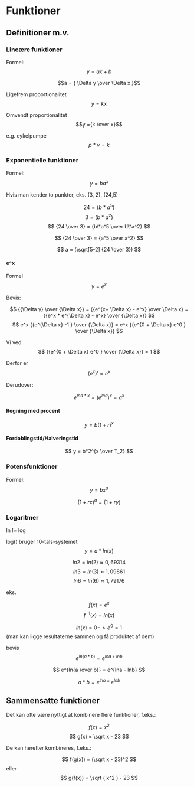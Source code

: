 # Funktioner

## Definitioner m.v.

### Lineære funktioner
Formel: $$y = ax+b$$

$$a = { \Delta y \over \Delta x }$$

Ligefrem proportionalitet
$$y = kx$$

Omvendt proportionalitet
$$y ={k \over x}$$

e.g. cykelpumpe
$$p * v = k$$

### Exponentielle funktioner
Formel: $$y = ba^x$$

Hvis man kender to punkter, eks. (3, 2), (24,5)

$$ 24 = ( b * a^5) $$
$$ 3 = ( b * a^2) $$
$$ {24 \over 3} = {b\*a^5 \over b\*a^2} $$

$$ {24 \over 3} = {a^5 \over a^2} $$

$$ a = (\sqrt[5-2] {24 \over 3}) $$

#### e^x
Formel $$ y = e^x $$

Bevis:

$$ {{\Delta y} \over {\Delta x}} = {{e^{x+ \Delta x} - e^x} \over \Delta x} = {{e^x * e^{\Delta x} - e^x} \over {\Delta x}} $$
$$ e^x {{e^{\Delta x} -1 } \over {\Delta x}} = e^x {{e^{0 + \Delta x} e^0 } \over {\Delta x}}  $$

Vi ved:
$$ {{e^{0 + \Delta x} e^0 } \over {\Delta x}} = 1 $$

Derfor er $$ (e^x)' = e^x $$

Derudover:

$$ e^{lna*x} = (e^{lna})^x = a^x $$

#### Regning med procent
$$ y=b(1+r)^x $$

#### Fordoblingstid/Halveringstid
$$ y = b*2^{x \over T_2} $$


### Potensfunktioner
Formel: $$y = bx^a$$

$$(1+rx)^a = (1+ry)$$

### Logaritmer
ln != log

log() bruger 10-tals-systemet
$$ y = a*ln(x) $$

$$ ln2 = ln(2) \approx 0,69314 $$
$$ ln3 = ln(3) \approx 1,09861 $$
$$ ln6 = ln(6) \approx 1,79176 $$

eks.

$$ f(x) = e^x $$
$$ f^{-1}(x) = ln(x) $$

$$ ln(x) = 0 -> e^0 = 1 $$
(man kan ligge resultaterne sammen og få produktet af dem)

bevis
$$ e^{ln(a*b)} = e^{lna+lnb} $$

$$ e^{ln{a \over b}} = e^{lna - lnb} $$

$$ a*b = e^{lna} * e^{lnb} $$

## Sammensatte funktioner
Det kan ofte være nyttigt at kombinere flere funktioner, f.eks.:

$$ f(x) = x^2 $$
$$ g(x) = \sqrt x - 23 $$

De kan herefter kombineres, f.eks.:

$$ f(g(x)) = (\sqrt x - 23)^2 $$
eller
$$ g(f(x)) = \sqrt ( x^2 ) - 23 $$